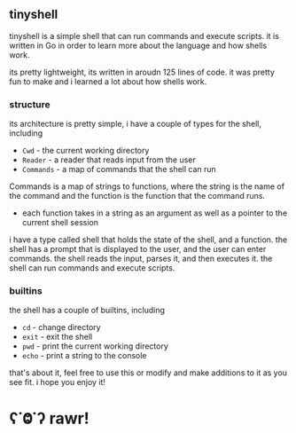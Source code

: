 ## tinyshell

tinyshell is a simple shell that can run commands and execute scripts. it is written in Go in order to learn more about the language and how shells work.

its pretty lightweight, its written in aroudn 125 lines of code. it was pretty fun to make and i learned a lot about how shells work. 

### structure
its architecture is pretty simple, i have a couple of types for the shell, including
- `Cwd` - the current working directory
- `Reader` - a reader that reads input from the user
- `Commands` - a map of commands that the shell can run

Commands is a map of strings to functions, where the string is the name of the command and the function is the function that the command runs.
- each function takes in a string as an argument as well as a pointer to the current shell session

i have a type called shell that holds the state of the shell, and a function. the shell has a prompt that is displayed to the user, and the user can enter commands. the shell reads the input, parses it, and then executes it. the shell can run commands and execute scripts.

### builtins
the shell has a couple of builtins, including
- `cd` - change directory
- `exit` - exit the shell
- `pwd` - print the current working directory
- `echo` - print a string to the console

that's about it, feel free to use this or modify and make additions to it as you see fit. i hope you enjoy it!

# ʕ˙Ⱉ˙ʔ rawr!